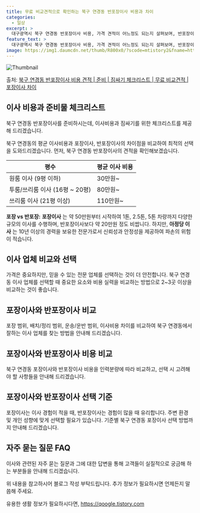 ```yaml
---
title: 무료 비교견적으로 확인하는 북구 연경동 반포장이사 비용과 차이
categories:
  - 일상
excerpt: >
  대구광역시 북구 연경동 반포장이사 비용, 가격 견적이 어느정도 되는지 살펴보며, 반포장이사를 준비함에 있어 짐싸기 준비 체크리스트가 무엇인지 보겠습니다. 마지막으로 포장이사와 차이점을 통해 무료 비교견적으로 어떤 것이 더 합리적인 선택인지 공유 드립니다.북구 연경동 포장이사 견적 샘플 보기 👈 클릭북구 연경동 포장이사 가격 살펴보기 👈 클릭북구 연경동 반포장이사 평균 이사 비용평수북구 연경동 평균 이사 비용원룸 이사9평 이하 (1톤)30만원~투룸/쓰리룸 이사16평 ~ 20평 (2.5톤)80만원~쓰리룸 이사21평 (5톤) ~110만원~우리집 무료 이사견적 받기 👈 클릭포장 vs 반포장: 이사 방법의 큰 차이점이사 방법 선택에 따라 가격 차이와 업체의 역량에서 큰 차이가 있습니다.포장이사는 이사 전반을..
feature_text: >
  대구광역시 북구 연경동 반포장이사 비용, 가격 견적이 어느정도 되는지 살펴보며, 반포장이사를 준비함에 있어 짐싸기 준비 체크리스트가 무엇인지 보겠습니다. 마지막으로 포장이사와 차이점을 통해 무료 비교견적으로 어떤 것이 더 합리적인 선택인지 공유 드립니다.북구 연경동 포장이사 견적 샘플 보기 👈 클릭북구 연경동 포장이사 가격 살펴보기 👈 클릭북구 연경동 반포장이사 평균 이사 비용평수북구 연경동 평균 이사 비용원룸 이사9평 이하 (1톤)30만원~투룸/쓰리룸 이사16평 ~ 20평 (2.5톤)80만원~쓰리룸 이사21평 (5톤) ~110만원~우리집 무료 이사견적 받기 👈 클릭포장 vs 반포장: 이사 방법의 큰 차이점이사 방법 선택에 따라 가격 차이와 업체의 역량에서 큰 차이가 있습니다.포장이사는 이사 전반을..
image: https://img1.daumcdn.net/thumb/R800x0/?scode=mtistory2&fname=https%3A%2F%2Fblog.kakaocdn.net%2Fdn%2FD3NLL%2FbtsHbRA1W6p%2FjPMoycql3XZo3GSz7PiUBk%2Fimg.webp
---
```


![Thumbnail](https://img1.daumcdn.net/thumb/R800x0/?scode=mtistory2&fname=https%3A%2F%2Fblog.kakaocdn.net%2Fdn%2FD3NLL%2FbtsHbRA1W6p%2FjPMoycql3XZo3GSz7PiUBk%2Fimg.webp)

<p>출처: <a href="https://qoogle.tistory.com/9620" rel="dofollow">북구 연경동 반포장이사 비용 견적 | 준비 | 짐싸기 체크리스트 | 무료 비교견적 | 포장이사 차이</a> </p>

## 이사 비용과 준비물 체크리스트

북구 연경동 반포장이사를 준비하시는데, 이사비용과 짐싸기를 위한 체크리스트를 제공해 드리겠습니다.

북구 연경동의 평균 이사비용과 포장이사, 반포장이사의 차이점을 비교하여 최적의 선택을 도와드리겠습니다. 먼저, 북구 연경동 반포장이사의
견적을 확인해보겠습니다.

평수 | 평균 이사 비용  
---|---  
원룸 이사 (9평 이하) | 30만원~  
투룸/쓰리룸 이사 (16평 ~ 20평) | 80만원~  
쓰리룸 이사 (21평 이상) | 110만원~  
**포장 vs 반포장:** **포장이사** 는 약 50만원부터 시작하여 1톤, 2.5톤, 5톤 차량까지 다양한 규모의 이사를 수행하며,
반포장이사보다 약 20만원 정도 비쌉니다. 하지만, **아정당 이사** 는 10년 이상의 경력을 보유한 전문가로서 신뢰성과 안정성을 제공하여
파손의 위험이 적습니다.

## 이사 업체 비교와 선택

가격은 중요하지만, 믿을 수 있는 전문 업체를 선택하는 것이 더 안전합니다. 북구 연경동 이사 업체를 선택할 때 중요한 요소와 비용 실력을
비교하는 방법으로 2~3곳 이상을 비교하는 것이 좋습니다.

## 포장이사와 반포장이사 비교

포장 범위, 배치/정리 범위, 운송/운반 범위, 이사비용 차이를 비교하여 북구 연경동에서 잘하는 이사 업체를 찾는 방법을 안내해
드리겠습니다.

## 포장이사와 반포장이사 비용 비교

북구 연경동 포장이사와 반포장이사 비용을 인력분량에 따라 비교하고, 선택 시 고려해야 할 사항들을 안내해 드리겠습니다.

## 포장이사와 반포장이사 선택 기준

포장이사는 이사 경험이 적을 때, 반포장이사는 경험이 많을 때 유리합니다. 주변 환경 및 개인 성향에 맞게 선택할 필요가 있습니다. 기준별
북구 연경동 포장이사 선택 방법까지 안내해 드리겠습니다.

## 자주 묻는 질문 FAQ

이사와 관련된 자주 묻는 질문과 그에 대한 답변을 통해 고객들이 실질적으로 궁금해 하는 부분들을 안내해 드리겠습니다.

위 내용을 참고하시어 블로그 작성 부탁드립니다. 추가 정보가 필요하시면 언제든지 말씀해 주세요.

 

유용한 생활 정보가 필요하시다면, <a href="https://qoogle.tistory.com" rel="dofollow">https://qoogle.tistory.com</a>


